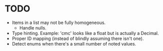 # TODO

- Items in a list may not be fully homogeneous.
  - Handle nulls.
- Type hinting. Example: 'cmc' looks like a float but is actually a Decimal.
- Proper ID mapping (instead of blindly assuming there isn't one).
- Detect enums when there's a small number of noted values.
